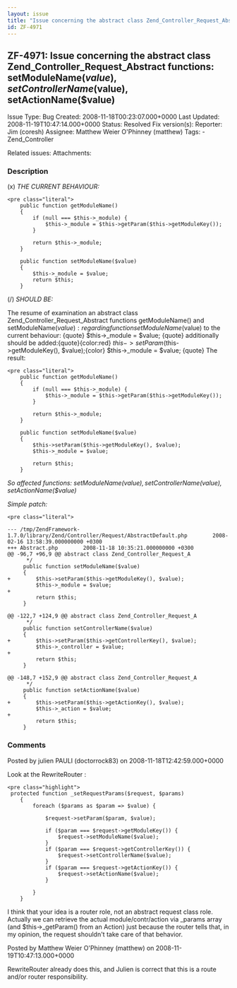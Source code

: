 ```yaml
---
layout: issue
title: "Issue concerning the abstract class Zend_Controller_Request_Abstract functions: setModuleName($value), setControllerName($value), setActionName($value)"
id: ZF-4971
---
```


ZF-4971: Issue concerning the abstract class Zend\_Controller\_Request\_Abstract functions: setModuleName($value), setControllerName($value), setActionName($value)
-------------------------------------------------------------------------------------------------------------------------------------------------------------------

 Issue Type: Bug Created: 2008-11-18T00:23:07.000+0000 Last Updated: 2008-11-19T10:47:14.000+0000 Status: Resolved Fix version(s): 
 Reporter:  Jim (coresh)  Assignee:  Matthew Weier O'Phinney (matthew)  Tags: - Zend\_Controller
 
 Related issues: 
 Attachments: 
### Description

(x) _THE CURRENT BEHAVIOUR:_

 
    <pre class="literal">
        public function getModuleName()
        {
            if (null === $this->_module) {
                $this->_module = $this->getParam($this->getModuleKey());
            }
    
            return $this->_module;
        }
    
        public function setModuleName($value)
        { 
            $this->_module = $value;
            return $this;
        }


(/) _SHOULD BE:_

The resume of examination an abstract class Zend\_Controller\_Request\_Abstract functions getModuleName() and setModuleName($value): regarding function setModuleName($value) to the current behaviour: {quote} $this->\_module = $value; {quote} additionally should be added:{quote}{color:red} $this->setParam($this->getModuleKey(), $value);{color} $this->\_module = $value; {quote} The result:

 
    <pre class="literal">
        public function getModuleName()
        {
            if (null === $this->_module) {
                $this->_module = $this->getParam($this->getModuleKey());
            }
    
            return $this->_module;
        }
    
        public function setModuleName($value)
        {
            $this->setParam($this->getModuleKey(), $value);
            $this->_module = $value;
    
            return $this;
        }


_So affected functions: setModuleName($value), setControllerName($value), setActionName($value)_

_Simple patch:_

 
    <pre class="literal">
    
    --- /tmp/ZendFramework-1.7.0/library/Zend/Controller/Request/AbstractDefault.php        2008-02-16 13:58:39.000000000 +0300
    +++ Abstract.php        2008-11-18 10:35:21.000000000 +0300
    @@ -96,7 +96,9 @@ abstract class Zend_Controller_Request_A
          */
         public function setModuleName($value)
         {
    +        $this->setParam($this->getModuleKey(), $value);
             $this->_module = $value;
    +
             return $this;
         }
    
    @@ -122,7 +124,9 @@ abstract class Zend_Controller_Request_A
          */
         public function setControllerName($value)
         {
    +        $this->setParam($this->getControllerKey(), $value);
             $this->_controller = $value;
    +
             return $this;
         }
    
    @@ -148,7 +152,9 @@ abstract class Zend_Controller_Request_A
          */
         public function setActionName($value)
         {
    +        $this->setParam($this->getActionKey(), $value);
             $this->_action = $value;
    +        
             return $this;
         }
    
    
    
    


 

 

### Comments

Posted by julien PAULI (doctorrock83) on 2008-11-18T12:42:59.000+0000

Look at the RewriteRouter :

 
    <pre class="highlight">
     protected function _setRequestParams($request, $params)
        {
            foreach ($params as $param => $value) {
    
                $request->setParam($param, $value);
    
                if ($param === $request->getModuleKey()) {
                    $request->setModuleName($value);
                }
                if ($param === $request->getControllerKey()) {
                    $request->setControllerName($value);
                }
                if ($param === $request->getActionKey()) {
                    $request->setActionName($value);
                }
    
            }
        }


I think that your idea is a router role, not an abstract request class role. Actually we can retrieve the actual module/contr/action via \_params array (and $this->\_getParam() from an Action) just because the router tells that, in my opinion, the request shouldn't take care of that behavior.

 

 

Posted by Matthew Weier O'Phinney (matthew) on 2008-11-19T10:47:13.000+0000

RewriteRouter already does this, and Julien is correct that this is a route and/or router responsibility.

 

 